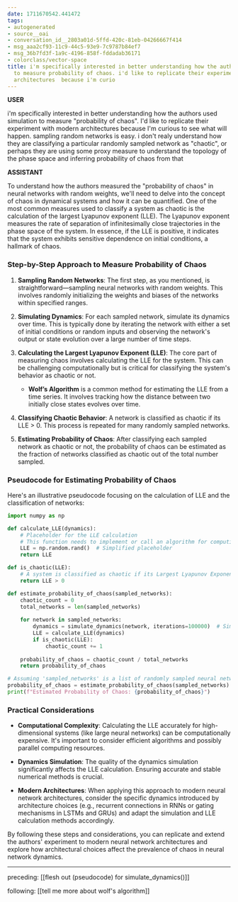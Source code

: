 ```yaml
---
date: 1711670542.441472
tags:
- autogenerated
- source__oai
- conversation_id__2803a01d-5ffd-420c-81eb-04266667f414
- msg_aaa2cf93-11c9-44c5-93e9-7c9787b84ef7
- msg_36b7fd3f-1a9c-4196-858f-fddadab36171
- colorclass/vector-space
title: i'm specifically interested in better understanding how the authors used simulation
  to measure probability of chaos. i'd like to replicate their experiment with modern
  architectures  because i'm curio
---
```


**USER**

i'm specifically interested in better understanding how the authors used simulation to measure "probability of chaos". I'd like to replicate their experiment with modern architectures  because I'm curious to see what will happen. sampling random networks is easy. i don't realy understand how they are classifying a particular randomly sampled network as "chaotic", or perhaps they are using some proxy measure to understand the topology of the phase space and inferring probability of chaos from that


**ASSISTANT**

To understand how the authors measured the "probability of chaos" in neural networks with random weights, we'll need to delve into the concept of chaos in dynamical systems and how it can be quantified. One of the most common measures used to classify a system as chaotic is the calculation of the largest Lyapunov exponent (LLE). The Lyapunov exponent measures the rate of separation of infinitesimally close trajectories in the phase space of the system. In essence, if the LLE is positive, it indicates that the system exhibits sensitive dependence on initial conditions, a hallmark of chaos.

### Step-by-Step Approach to Measure Probability of Chaos

1. **Sampling Random Networks**: The first step, as you mentioned, is straightforward—sampling neural networks with random weights. This involves randomly initializing the weights and biases of the networks within specified ranges.

2. **Simulating Dynamics**: For each sampled network, simulate its dynamics over time. This is typically done by iterating the network with either a set of initial conditions or random inputs and observing the network's output or state evolution over a large number of time steps.

3. **Calculating the Largest Lyapunov Exponent (LLE)**: The core part of measuring chaos involves calculating the LLE for the system. This can be challenging computationally but is critical for classifying the system's behavior as chaotic or not.

   - **Wolf’s Algorithm** is a common method for estimating the LLE from a time series. It involves tracking how the distance between two initially close states evolves over time.

4. **Classifying Chaotic Behavior**: A network is classified as chaotic if its LLE > 0. This process is repeated for many randomly sampled networks.

5. **Estimating Probability of Chaos**: After classifying each sampled network as chaotic or not, the probability of chaos can be estimated as the fraction of networks classified as chaotic out of the total number sampled.

### Pseudocode for Estimating Probability of Chaos

Here's an illustrative pseudocode focusing on the calculation of LLE and the classification of networks:

```python
import numpy as np

def calculate_LLE(dynamics):
    # Placeholder for the LLE calculation
    # This function needs to implement or call an algorithm for computing the LLE from the 'dynamics' data
    LLE = np.random.rand()  # Simplified placeholder
    return LLE

def is_chaotic(LLE):
    # A system is classified as chaotic if its Largest Lyapunov Exponent is greater than 0
    return LLE > 0

def estimate_probability_of_chaos(sampled_networks):
    chaotic_count = 0
    total_networks = len(sampled_networks)
    
    for network in sampled_networks:
        dynamics = simulate_dynamics(network, iterations=100000)  # Simulate dynamics for a large number of iterations
        LLE = calculate_LLE(dynamics)
        if is_chaotic(LLE):
            chaotic_count += 1
    
    probability_of_chaos = chaotic_count / total_networks
    return probability_of_chaos

# Assuming 'sampled_networks' is a list of randomly sampled neural network configurations
probability_of_chaos = estimate_probability_of_chaos(sampled_networks)
print(f"Estimated Probability of Chaos: {probability_of_chaos}")
```

### Practical Considerations

- **Computational Complexity**: Calculating the LLE accurately for high-dimensional systems (like large neural networks) can be computationally expensive. It's important to consider efficient algorithms and possibly parallel computing resources.

- **Dynamics Simulation**: The quality of the dynamics simulation significantly affects the LLE calculation. Ensuring accurate and stable numerical methods is crucial.

- **Modern Architectures**: When applying this approach to modern neural network architectures, consider the specific dynamics introduced by architecture choices (e.g., recurrent connections in RNNs or gating mechanisms in LSTMs and GRUs) and adapt the simulation and LLE calculation methods accordingly.

By following these steps and considerations, you can replicate and extend the authors' experiment to modern neural network architectures and explore how architectural choices affect the prevalence of chaos in neural network dynamics.


---

preceding: [[flesh out (pseudocode) for simulate_dynamics()]]  


following: [[tell me more about wolf's algorithm]]
